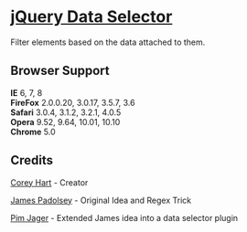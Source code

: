 [jQuery Data Selector](http://www.codenothing.com/archives/jquery/data-selector)
========================

Filter elements based on the data attached to them.


Browser Support
--------------

**IE** 6, 7, 8  
**FireFox** 2.0.0.20, 3.0.17, 3.5.7, 3.6  
**Safari** 3.0.4, 3.1.2, 3.2.1, 4.0.5  
**Opera** 9.52, 9.64, 10.01, 10.10  
**Chrome** 5.0  


Credits
--------
[Corey Hart](http://www.codenothing.com) - Creator

[James Padolsey](http://james.padolsey.com/javascript/extending-jquerys-selector-capabilities/) - Original Idea and Regex Trick

[Pim Jager](http://jqueryplugins.blogspot.com/search/label/jQuery%20plugin) - Extended James idea into a data selector plugin
